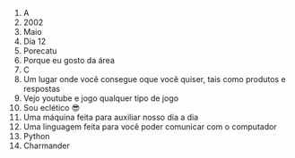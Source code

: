 1. A
2. 2002
3. Maio
4. Dia 12
5. Porecatu
6. Porque eu gosto da área
7. C
8. Um lugar onde você consegue oque você quiser, tais como produtos e respostas
9. Vejo youtube e jogo qualquer tipo de jogo
10. Sou eclético 😎
11. Uma máquina feita para auxiliar nosso dia a dia 
12. Uma linguagem feita para você poder comunicar com o computador
13. Python
14. Charmander